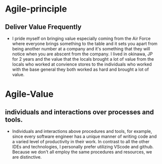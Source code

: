 # Agile-principle

## Deliver Value Frequently

- I pride myself on bringing value especially coming from the Air Force where everyone brings something to the table and it sets you apart from being another number at a company and it's something that they will notice when you are abscent from the company. I lived in okinawa, JP for 2 years and the value that the locals brought a lot of value from the locals who worked at convience stores to the individuals who worked with the base general they both worked as hard and brought a lot of value.

# Agile-Value
## individuals and interactions over processes and tools.

- Individuals and interactions above procedures and tools, for example, since every software engineer has a unique manner of writing code and a varied level of productivity in their work. In contrast to all the other IDEs and technologies, I personally prefer utilizing VScode and github. Because we don't all employ the same procedures and resources, we are distinctive.
